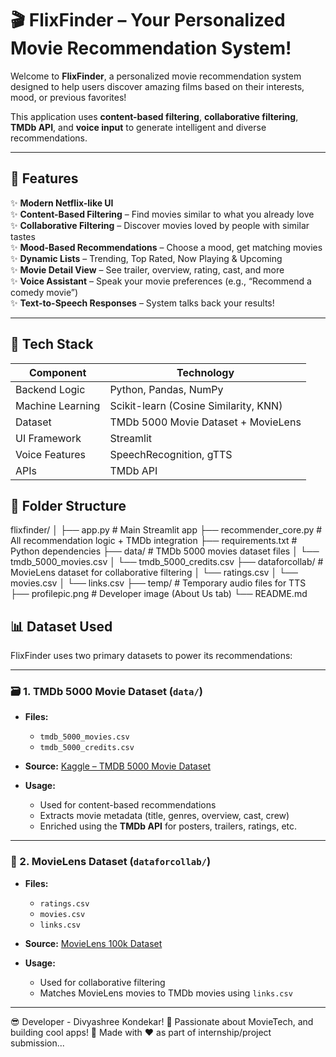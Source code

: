 # 🎬 FlixFinder – Your Personalized Movie Recommendation System!

Welcome to **FlixFinder**, a personalized movie recommendation system designed to help users discover amazing films based on their interests, mood, or previous favorites!

This application uses **content-based filtering**, **collaborative filtering**, **TMDb API**, and **voice input** to generate intelligent and diverse recommendations.

---

## 🚀 Features

✨ **Modern Netflix-like UI**  
✨ **Content-Based Filtering** – Find movies similar to what you already love  
✨ **Collaborative Filtering** – Discover movies loved by people with similar tastes  
✨ **Mood-Based Recommendations** – Choose a mood, get matching movies  
✨ **Dynamic Lists** – Trending, Top Rated, Now Playing & Upcoming  
✨ **Movie Detail View** – See trailer, overview, rating, cast, and more  
✨ **Voice Assistant** – Speak your movie preferences (e.g., “Recommend a comedy movie”)  
✨ **Text-to-Speech Responses** – System talks back your results!  

---

## 🧠 Tech Stack

| Component | Technology |
|----------|------------|
| Backend Logic | Python, Pandas, NumPy |
| Machine Learning | Scikit-learn (Cosine Similarity, KNN) |
| Dataset | TMDb 5000 Movie Dataset + MovieLens |
| UI Framework | Streamlit |
| Voice Features | SpeechRecognition, gTTS |
| APIs | TMDb API |


## 📁 Folder Structure

flixfinder/
│
├── app.py # Main Streamlit app
├── recommender_core.py # All recommendation logic + TMDb integration
├── requirements.txt # Python dependencies
├── data/ # TMDb 5000 movies dataset files
│ └── tmdb_5000_movies.csv
│ └── tmdb_5000_credits.csv
├── dataforcollab/ # MovieLens dataset for collaborative filtering
│ └── ratings.csv
│ └── movies.csv
│ └── links.csv
├── temp/ # Temporary audio files for TTS
├── profilepic.png # Developer image (About Us tab)
└── README.md 

## 📊 Dataset Used

FlixFinder uses two primary datasets to power its recommendations:

---

### 🗃️ 1. TMDb 5000 Movie Dataset (`data/`)

- **Files:**
  - `tmdb_5000_movies.csv`
  - `tmdb_5000_credits.csv`

- **Source:** [Kaggle – TMDB 5000 Movie Dataset](https://www.kaggle.com/datasets/tmdb/tmdb-movie-metadata)

- **Usage:**
  - Used for content-based recommendations
  - Extracts movie metadata (title, genres, overview, cast, crew)
  - Enriched using the **TMDb API** for posters, trailers, ratings, etc.

---

### 🧠 2. MovieLens Dataset (`dataforcollab/`)

- **Files:**
  - `ratings.csv`
  - `movies.csv`
  - `links.csv`

- **Source:** [MovieLens 100k Dataset](https://grouplens.org/datasets/movielens/)

- **Usage:**
  - Used for collaborative filtering
  - Matches MovieLens movies to TMDb movies using `links.csv`

---



😎 Developer - Divyashree Kondekar!
💛 Passionate about MovieTech, and building cool apps!
🌟 Made with ❤️ as part of internship/project submission...




